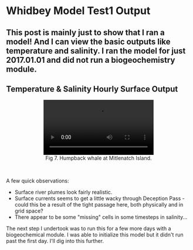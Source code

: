 # Whidbey Model Test1 Output

This post is mainly just to show that I ran a model! And I can view the basic outputs like temperature and salinity. I ran the model for just 2017.01.01 and did not run a biogeochemistry module.
---

## Temperature & Salinity Hourly Surface Output

<p style="text-align:center;"><video src="https://github.com/user-attachments/assets/8e03abed-5b62-4e0f-9a0c-0bf683900177" controls="controls" style="max-width: 800px;"></video><br>Fig 7. Humpback whale at Mitlenatch Island.</p><br>

A few quick observations:
* Surface river plumes look fairly realistic.
* Surface currents seems to get a little wacky through Deception Pass - could this be a result of the tight passage here, both physically and in grid space?
* There appear to be some "missing" cells in some timesteps in salinity...

The next step I undertook was to run this for a few more days with a biogeochemical module. I was able to initialize this model but it didn't run past the first day. I'll dig into this further.


